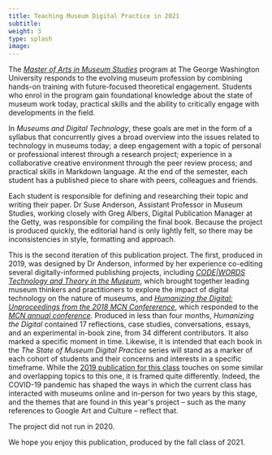 ```yaml
---
title: Teaching Museum Digital Practice in 2021
subtitle:
weight: 3
type: splash
image:
---
```


The [*Master of Arts in Museum Studies*](https://corcoran.gwu.edu/museum-studies) program at The George Washington University responds to the evolving museum profession by combining hands-on training with future-focused theoretical engagement.  Students who enrol in the program gain foundational knowledge about the state of museum work today, practical skills and the ability to critically engage with developments in the field.

In *Museums and Digital Technology*, these goals are met in the form of a syllabus that concurrently gives a broad overview into the issues related to technology in museums today; a deep engagement with a topic of personal or professional interest through a research project; experience in a collaborative creative environment through the peer review process; and practical skills in Markdown language. At the end of the semester, each student has a published piece to share with peers, colleagues and friends.

Each student is responsible for defining and researching their topic and writing their paper. Dr Suse Anderson, Assistant Professor in Museum Studies, working closely with Greg Albers, Digital Publication Manager at the Getty, was responsible for compiling the final book. Because the project is produced quickly, the editorial hand is only lightly felt, so there may be inconsistencies in style, formatting and approach.

This is the second iteration of this publication project. The first, produced in 2019, was designed by Dr Anderson, informed by her experience co-editing several digitally-informed publishing projects, including [*CODE|WORDS Technology and Theory in the Museum*](https://medium.com/code-words-technology-and-theory-in-the-museum), which brought together leading museum thinkers and practitioners to explore the impact of digital technology on the nature of museums, and [*Humanizing the Digital: Unproceedings from the 2018 MCN Confererence*](https://ad-hoc-museum-collective.github.io/humanizing-the-digital/), which responded to the [*MCN annual conference*](http://mcn.edu). Produced in less than four months, *Humanizing the Digital* contained 17 reflections, case studies, conversations, essays, and an experimental in-book zine, from 34 different contributors. It also marked a specific moment in time. Likewise, it is intended that each book in the *The State of Museum Digital Practice* series will stand as a marker of each cohort of students and their concerns and interests in a specific timeframe. While the [2019 publication for this class](https://ad-hoc-museum-collective.github.io/GWU-museum-digital-practice-2019/) touches on some similar and overlapping topics to this one, it is framed quite differently. Indeed, the COVID-19 pandemic has shaped the ways in which the current class has interacted with museums online and in-person for two years by this stage, and the themes that are found in this year's project – such as the many references to Google Art and Culture – reflect that.

The project did not run in 2020.

We hope you enjoy this publication, produced by the fall class of 2021.
